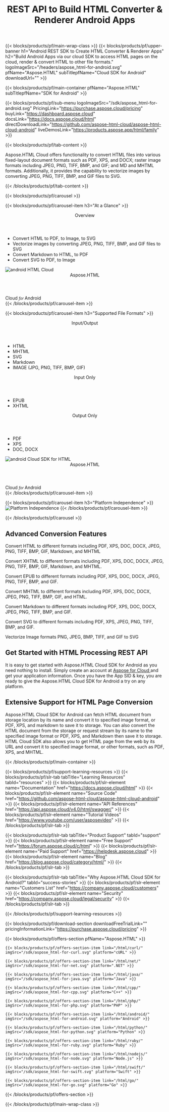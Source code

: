 ﻿---
title: REST API to Build HTML Converter & Renderer Android Apps 
description: Build Android Apps via our cloud SDK to access HTML pages on the cloud, render & convert HTML to other file formats 
weight: 20
url: /android
---

{{< blocks/products/pf/main-wrap-class >}}
{{< blocks/products/pf/upper-banner h1="Android REST SDK to Create HTML Converter & Renderer Apps" h2="Build Android Apps via our cloud SDK to access HTML pages on the cloud, render & convert HTML to other file formats." logoImageSrc="/headers/aspose_html-for-android.svg" pfName="Aspose.HTML" subTitlepfName="Cloud SDK for Android" downloadUrl="" >}}

{{< blocks/products/pf/main-container pfName="Aspose.HTML" subTitlepfName="SDK for Android" >}}

{{< blocks/products/pf/sub-menu logoImageSrc="/sdk/aspose_html-for-android.svg"  PricingLink="https://purchase.aspose.cloud/pricing" buyLink="https://dashboard.aspose.cloud" docsLink="https://docs.aspose.cloud/html" directDownloadLink="https://github.com/aspose-html-cloud/aspose-html-cloud-android" liveDemosLink="https://products.aspose.app/html/family" >}}

{{< blocks/products/pf/tab-content >}}
<p>Aspose.HTML Cloud offers functionality to convert HTML files into various fixed-layout document formats such as PDF, XPS, and DOCX; raster image formats including JPEG, PNG, TIFF, BMP, and GIF; and MD and MHTML formats. Additionally, it provides the capability to vectorize images by converting JPEG, PNG, TIFF, BMP, and GIF files to SVG.</p>
{{< /blocks/products/pf/tab-content >}}

<!--Diagrams Start-->
{{< blocks/products/pf/carousel >}}

{{< blocks/products/pf/carousel-item h3="At a Glance"  >}}
<div class="diagram1 d1-cloud">
<div class="d1-row">
<div class="d1-col d1-left"> </div>
<!--/left-->
<div class="d1-col d1-right"><header><i class="fa fa-cogs"> </i>Overview</header>
<ul>
<li>Convert HTML to PDF, to Image, to SVG</li>
<li>Vectorize images by converting JPEG, PNG, TIFF, BMP, and GIF files to SVG</li>
<li>Convert Markdown to HTML, to PDF</li><li>Convert SVG to PDF, to Image</li>
</ul>
</div>
<!--/right--></div>
<!--/row-->
<div class="d1-logo"><img src="/sdk/aspose_html-for-android.svg" alt="android HTML Cloud"><header>Aspose.HTML</header><footer>Cloud <small> <em>for </em> </small>Android</footer></div>
<!--/logo--></div>
<!--/diagram1-->
{{< /blocks/products/pf/carousel-item >}}

{{< blocks/products/pf/carousel-item h3="Supported File Formats" >}}
<div class="diagram1 d2  d1-cloud">
<div class="d1-row">
<div class="d1-col d1-left"><header><i class="fa fa-arrows-v"> </i> Input/Output</header>
<ul>
<li>HTML</li>
<li>MHTML</li>
<li>SVG</li>
<li>Markdown</li>
<li>IMAGE (JPG, PNG, TIFF, BMP, GIF)</li>
</ul>
<header><i class="fa fa-arrows-v"> </i> Input Only</header>
<ul>
<li>EPUB</li>
<li>XHTML</li>
</ul>
</div>
<!--/left-->
<div class="d1-col d1-right"><header><i class="fa fa-mail-forward"> </i> Output Only</header>
<ul>
<li>PDF</li>
<li>XPS</li>
<li>DOC, DOCX</li>
</ul>
</div>
<!--/right--></div>
<!--/row-->
<div class="d1-logo"><img src="/sdk/aspose_html-for-android.svg" alt="android Cloud SDK for HTML"><header>Aspose.HTML</header><footer>Cloud <small> <em>for </em> </small>Android</footer></div>
<!--/logo--></div>
<!--/diagram2-->
{{< /blocks/products/pf/carousel-item >}}


{{< blocks/products/pf/carousel-item h3="Platform Independence" >}}
<img title="Platform Independence" src="/supported-platform-min.png" alt="Platform Independence">
{{< /blocks/products/pf/carousel-item >}}

{{< /blocks/products/pf/carousel >}}
<!--Diagrams End-->

<!--Feature-section Start-->
<div class="container-fluid features-section bg-gray singleproduct">
 <a class="anchor" id="features" name="features">
 </a>
 <div class="row">
  <div class="container">
   <h2 class="pr-ft">
    Advanced Conversion Features
   </h2>
   <p>
   </p>
    <div class="col-lg-3">
    <em class="fa fa-code ico-blue fa-2x col-lg-2">
    </em>
    <p class="col-lg-10">
     Convert HTML to different formats including PDF, XPS, DOC, DOCX, JPEG, PNG, TIFF, BMP, GIF, Markdown, and MHTML
    </p>
   </div>
   <div class="col-lg-3">
    <em class="fa fa-code ico-blue fa-2x col-lg-2">
    </em>
    <p class="col-lg-10">
     Convert XHTML to different formats including PDF, XPS, DOC, DOCX, JPEG, PNG, TIFF, BMP, GIF, Markdown, and MHTML.
    </p>
   </div>
   <div class="col-lg-3">
    <em class="fa fa-code ico-blue fa-2x col-lg-2">
    </em>
    <p class="col-lg-10">
     Convert EPUB to different formats including PDF, XPS, DOC, DOCX, JPEG, PNG, TIFF, BMP, and GIF.
    </p>
   </div>
   <div class="col-lg-3">
    <em class="fa fa-code ico-blue fa-2x col-lg-2">
    </em>
    <p class="col-lg-10">
     Convert MHTML to different formats including PDF, XPS, DOC, DOCX, JPEG, PNG, TIFF, BMP, GIF, and HTML.
    </p>
   </div>
   <div class="col-lg-3">
    <em class="fa fa-code ico-blue fa-2x col-lg-2">
    </em>
    <p class="col-lg-10">
     Convert Markdown to different formats including PDF, XPS, DOC, DOCX, JPEG, PNG, TIFF, BMP, and GIF.
    </p>
   </div>
   <div class="col-lg-3">
    <em class="fa fa-code ico-blue fa-2x col-lg-2">
    </em>
    <p class="col-lg-10">
     Convert SVG to different formats including PDF, XPS, JPEG, PNG, TIFF, BMP, and GIF.
    </p>
   </div>
   <div class="col-lg-3">
    <em class="fa fa-code ico-blue fa-2x col-lg-2">
    </em>
    <p class="col-lg-10">
     Vectorize Image formats PNG, JPEG, BMP, TIFF, and GIF to SVG
    </p>
   </div>
   <div class="col-lg-12">
    <h2 class="h2title">
     Get Started with HTML Processing REST API
    </h2>
    <p>
     It is easy to get started with Aspose.HTML Cloud SDK for Android as you need nothing to install. Simply create an account at
     <a href="https://dashboard.aspose.cloud/#/apps">
      Aspose for Cloud
     </a>
     and get your application information. Once you have the App SID &amp; key, you are ready to give the Aspose.HTML Cloud SDK for Android a try on any platform.
    </p>
   </div>
   <div class="col-lg-12">
    <h2 class="h2title">
     Extensive Support for HTML Page Conversion
    </h2>
    <p>
     Aspose.HTML Cloud SDK for Android can fetch HTML document from storage location by its name and convert it to specified image format, or PDF, XPS, and markdown to save it to storage. You can also convert the HTML document from the storage or request stream by its name to the specified image format or PDF, XPS, and Markdown then save it to storage. HTML Cloud SDK also allows you to get HTML page from the web by its URL and convert it to specified image format, or other formats, such as PDF, XPS, and MHTML.
    </p>
   </div>
  </div>
 </div>
</div>
<!--Feature-section End-->

{{< /blocks/products/pf/main-container >}}

{{< blocks/products/pf/support-learning-resources >}}
{{< blocks/products/pf/slr-tab tabTitle="Learning Resources" tabId="resources" >}}
{{< blocks/products/pf/slr-element name="Documentation" href="https://docs.aspose.cloud/html" >}}
{{< blocks/products/pf/slr-element name="Source Code" href="https://github.com/aspose-html-cloud/aspose-html-cloud-android" >}}
{{< blocks/products/pf/slr-element name="API References" href="https://api.aspose.cloud/v4.0/html/swagger/" >}}
{{< blocks/products/pf/slr-element name="Tutorial Videos" href="https://www.youtube.com/user/asposevideo" >}}
{{< /blocks/products/pf/slr-tab >}}

{{< blocks/products/pf/slr-tab tabTitle="Product Support" tabId="support" >}}
{{< blocks/products/pf/slr-element name="Free Support" href="https://forum.aspose.cloud/c/html" >}}
{{< blocks/products/pf/slr-element name="Paid Support" href="https://helpdesk.aspose.cloud" >}}
{{< blocks/products/pf/slr-element name="Blog" href="https://blog.aspose.cloud/category/html/" >}}
{{< /blocks/products/pf/slr-tab >}}

{{< blocks/products/pf/slr-tab tabTitle="Why Aspose.HTML Cloud SDK for Android?" tabId="success-stories" >}}
{{< blocks/products/pf/slr-element name="Customers List" href="https://company.aspose.cloud/customers" >}}
{{< blocks/products/pf/slr-element name="Security" href="https://company.aspose.cloud/legal/security" >}}
{{< /blocks/products/pf/slr-tab >}}

{{< /blocks/products/pf/support-learning-resources >}}

{{< blocks/products/pf/download-section downloadFreeTrialLink="" pricingInformationLink="https://purchase.aspose.cloud/pricing" >}}

{{< blocks/products/pf/offers-section pfName="Aspose.HTML" >}}

    {{< blocks/products/pf/offers-section-item link="/html/curl/" imgSrc="/sdk/aspose_html-for-curl.svg" platform="cURL" >}}
	
    {{< blocks/products/pf/offers-section-item link="/html/net/" imgSrc="/sdk/aspose_html-for-net.svg" platform=".NET" >}}
	
    {{< blocks/products/pf/offers-section-item link="/html/java/" imgSrc="/sdk/aspose_html-for-java.svg" platform="Java" >}}
	
	{{< blocks/products/pf/offers-section-item link="/html/cpp/" imgSrc="/sdk/aspose_html-for-cpp.svg" platform="C++" >}}
	
    {{< blocks/products/pf/offers-section-item link="/html/php/" imgSrc="/sdk/aspose_html-for-php.svg" platform="PHP" >}}
	
	{{< blocks/products/pf/offers-section-item link="/html/android/" imgSrc="/sdk/aspose_html-for-android.svg" platform="Android" >}}
	
    {{< blocks/products/pf/offers-section-item link="/html/python/" imgSrc="/sdk/aspose_html-for-python.svg" platform="Python" >}}
	
    {{< blocks/products/pf/offers-section-item link="/html/ruby/" imgSrc="/sdk/aspose_html-for-ruby.svg" platform="Ruby" >}}
	
    {{< blocks/products/pf/offers-section-item link="/html/nodejs/" imgSrc="/sdk/aspose_html-for-node.svg" platform="Node.js" >}}
	
	{{< blocks/products/pf/offers-section-item link="/html/swift/" imgSrc="/sdk/aspose_html-for-swift.svg" platform="Swift" >}}
	
	{{< blocks/products/pf/offers-section-item link="/html/go/" imgSrc="/sdk/aspose_html-for-go.svg" platform="Go" >}}
{{< /blocks/products/pf/offers-section >}}

{{< /blocks/products/pf/main-wrap-class >}}
